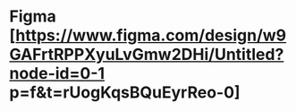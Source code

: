 # Figma [https://www.figma.com/design/w9GAFrtRPPXyuLvGmw2DHi/Untitled?node-id=0-1 p=f&t=rUogKqsBQuEyrReo-0]

